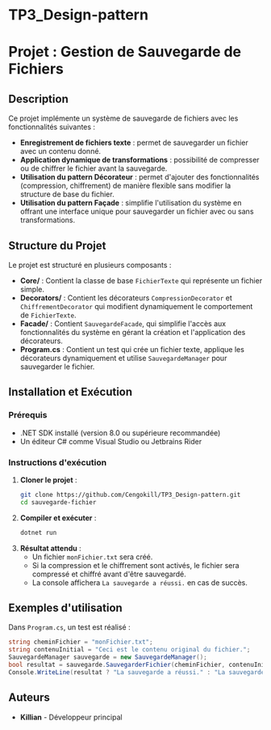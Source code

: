 # TP3_Design-pattern
# Projet : Gestion de Sauvegarde de Fichiers

## Description
Ce projet implémente un système de sauvegarde de fichiers avec les fonctionnalités suivantes :

- **Enregistrement de fichiers texte** : permet de sauvegarder un fichier avec un contenu donné.
- **Application dynamique de transformations** : possibilité de compresser ou de chiffrer le fichier avant la sauvegarde.
- **Utilisation du pattern Décorateur** : permet d'ajouter des fonctionnalités (compression, chiffrement) de manière flexible sans modifier la structure de base du fichier.
- **Utilisation du pattern Façade** : simplifie l'utilisation du système en offrant une interface unique pour sauvegarder un fichier avec ou sans transformations.

## Structure du Projet
Le projet est structuré en plusieurs composants :

- **Core/** : Contient la classe de base `FichierTexte` qui représente un fichier simple.
- **Decorators/** : Contient les décorateurs `CompressionDecorator` et `ChiffrementDecorator` qui modifient dynamiquement le comportement de `FichierTexte`.
- **Facade/** : Contient `SauvegardeFacade`, qui simplifie l'accès aux fonctionnalités du système en gérant la création et l'application des décorateurs.
- **Program.cs** : Contient un test qui crée un fichier texte, applique les décorateurs dynamiquement et utilise `SauvegardeManager` pour sauvegarder le fichier.

## Installation et Exécution
### Prérequis
- .NET SDK installé (version 8.0 ou supérieure recommandée)
- Un éditeur C# comme Visual Studio ou Jetbrains Rider

### Instructions d'exécution
1. **Cloner le projet** :
   ```sh
   git clone https://github.com/Cengokill/TP3_Design-pattern.git
   cd sauvegarde-fichier
   ```
2. **Compiler et exécuter** :
   ```sh
   dotnet run
   ```
3. **Résultat attendu** :
   - Un fichier `monFichier.txt` sera créé.
   - Si la compression et le chiffrement sont activés, le fichier sera compressé et chiffré avant d'être sauvegardé.
   - La console affichera `La sauvegarde a réussi.` en cas de succès.

## Exemples d'utilisation
Dans `Program.cs`, un test est réalisé :
```csharp
string cheminFichier = "monFichier.txt";
string contenuInitial = "Ceci est le contenu original du fichier.";
SauvegardeManager sauvegarde = new SauvegardeManager();
bool resultat = sauvegarde.SauvegarderFichier(cheminFichier, contenuInitial, false, true);
Console.WriteLine(resultat ? "La sauvegarde a réussi." : "La sauvegarde a échoué.");
```

## Auteurs
- **Killian** - Développeur principal

